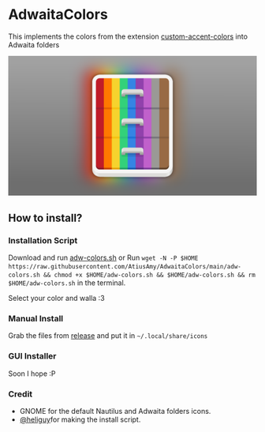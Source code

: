 # AdwaitaColors
This implements the colors from the extension [custom-accent-colors](https://github.com/dimitriskp22/custom-accent-colors) into Adwaita folders

<p align="center">
  <img src="https://raw.githubusercontent.com/AtiusAmy/AdwaitaColors/main/preview-images.png" alt="preview"/>
</p>

## How to install?

### Installation Script

Download and run [adw-colors.sh](https://github.com/AtiusAmy/AdwaitaColors/blob/main/adw-colors.sh)
or
Run `wget -N -P $HOME https://raw.githubusercontent.com/AtiusAmy/AdwaitaColors/main/adw-colors.sh && chmod +x $HOME/adw-colors.sh && $HOME/adw-colors.sh && rm $HOME/adw-colors.sh` in the terminal.

Select your color and walla :3

### Manual Install

Grab the files from [release](https://github.com/AtiusAmy/AdwaitaColors/releases/tag/1.0) and put it in `~/.local/share/icons`

### GUI Installer

Soon I hope :P

### Credit

- GNOME for the default Nautilus and Adwaita folders icons.
- [@heliguy](https://github.com/heliguy4599)for making the install script.
